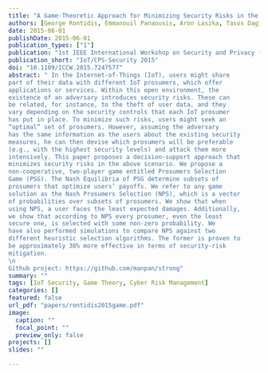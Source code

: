 ```yaml
---
title: "A Game-Theoretic Approach for Minimizing Security Risks in the Internet-of-Things"
authors: [George Rontidis, Emmanouil Panaousis, Aron Laszka, Tasos Dagiuklas, Pasquale Malacaria, Tansu Alpcan]
date: 2015-06-01
publishDate: 2015-06-01
publication_types: ["1"]
publication: "1st IEEE International Workshop on Security and Privacy for Internet of Things and Cyber-Physical Systems, in conjunction with IEEE ICC 2015"
publication_short: "IoT/CPS-Security 2015"
doi: "10.1109/ICCW.2015.7247577"
abstract: " In the Internet-of-Things (IoT), users might share
part of their data with different IoT prosumers, which offer
applications or services. Within this open environment, the
existence of an adversary introduces security risks. These can
be related, for instance, to the theft of user data, and they
vary depending on the security controls that each IoT prosumer
has put in place. To minimize such risks, users might seek an
“optimal” set of prosumers. However, assuming the adversary
has the same information as the users about the existing security
measures, he can then devise which prosumers will be preferable
(e.g., with the highest security levels) and attack them more
intensively. This paper proposes a decision-support approach that
minimizes security risks in the above scenario. We propose a
non-cooperative, two-player game entitled Prosumers Selection
Game (PSG). The Nash Equilibria of PSG determine subsets of
prosumers that optimize users’ payoffs. We refer to any game
solution as the Nash Prosumers Selection (NPS), which is a vector
of probabilities over subsets of prosumers. We show that when
using NPS, a user faces the least expected damages. Additionally,
we show that according to NPS every prosumer, even the least
secure one, is selected with some non-zero probability. We
have also performed simulations to compare NPS against two
different heuristic selection algorithms. The former is proven to
be approximately 38% more effective in terms of security-risk
mitigation.
\n
Github project: https://github.com/manpan/strong"
summary: ""
tags: [IoT Security, Game Theory, Cyber Risk Management]
categories: []
featured: false
url_pdf: "papers/rontidis2015game.pdf"
image:
  caption: ""
  focal_point: ""
  preview_only: false
projects: []
slides: ""

---
```

